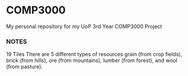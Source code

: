 # COMP3000
My personal repository for my UoP 3rd Year COMP3000 Project


### NOTES

19 Tiles
There are 5 different types of resources
grain (from crop fields),
brick (from hills),
ore (from mountains),
lumber (from forest), and
wool (from pasture).